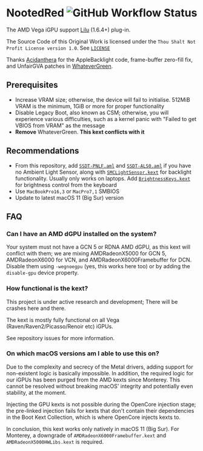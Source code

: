 # NootedRed ![GitHub Workflow Status](https://img.shields.io/github/actions/workflow/status/NootInc/NootedRed/main.yml?branch=master&logo=github&style=for-the-badge)

The AMD Vega iGPU support [Lilu](https://github.com/acidanthera/Lilu) (1.6.4+) plug-in.

The Source Code of this Original Work is licensed under the `Thou Shalt Not Profit License version 1.0`. See [`LICENSE`](https://github.com/NootInc/NootedRed/blob/master/LICENSE)

Thanks [Acidanthera](https://github.com/Acidanthera) for the AppleBacklight code, frame-buffer zero-fill fix, and UnfairGVA patches in [WhateverGreen](https://github.com/Acidanthera/WhateverGreen).

## Prerequisites

- Increase VRAM size; otherwise, the device will fail to initialise. 512MiB VRAM is the minimum, 1GiB or more for proper functionality
- Disable Legacy Boot, also known as CSM; otherwise, you will experience various difficulties, such as a kernel panic with "Failed to get VBIOS from VRAM" as the message
- **Remove** WhateverGreen. **This kext conflicts with it**

## Recommendations

- From this repository, add [`SSDT-PNLF.aml`](Assets/SSDT-PNLF.aml) and [`SSDT-ALS0.aml`](Assets/SSDT-ALS0.aml) if you have no Ambient Light Sensor, along with [`SMCLightSensor.kext`](https://github.com/Acidanthera/VirtualSMC) for backlight functionality. Usually only works on laptops. Add [`BrightnessKeys.kext`](https://github.com/Acidanthera/BrightnessKeys) for brightness control from the keyboard
- Use `MacBookPro16,3` or `MacPro7,1` SMBIOS
- Update to latest macOS 11 (Big Sur) version

## FAQ

### Can I have an AMD dGPU installed on the system?

Your system must not have a GCN 5 or RDNA AMD dGPU, as this kext will conflict with them; we are mixing AMDRadeonX5000 for GCN 5, AMDRadeonX6000 for VCN, and AMDRadeonX6000Framebuffer for DCN. Disable them using `-wegnoegpu` (yes, this works here too) or by adding the `disable-gpu` device property.

### How functional is the kext?

This project is under active research and development; There will be crashes here and there.

The kext is mostly fully functional on all Vega (Raven/Raven2/Picasso/Renoir etc) iGPUs.

See repository issues for more information.

### On which macOS versions am I able to use this on?

Due to the complexity and secrecy of the Metal drivers, adding support for non-existent logic is basically impossible. In addition, the required logic for our iGPUs has been purged from the AMD kexts since Monterey. This cannot be resolved without breaking macOS' integrity and potentially even stability, at the moment.

Injecting the GPU kexts is not possible during the OpenCore injection stage; the pre-linked injection fails for kexts that don't contain their dependencies in the Boot Kext Collection, which is where OpenCore injects kexts to.

In conclusion, this kext works only natively in macOS 11 (Big Sur). For Monterey, a downgrade of `AMDRadeonX6000Framebuffer.kext` and `AMDRadeonX5000HWLibs.kext` is required.
